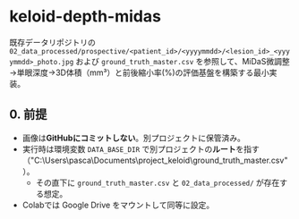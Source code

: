 # keloid-depth-midas

既存データリポジトリの
`02_data_processed/prospective/<patient_id>/<yyyymmdd>/<lesion_id>_<yyyymmdd>_photo.jpg`
および `ground_truth_master.csv` を参照して、MiDaS微調整→単眼深度→3D体積（mm³）と前後縮小率(%)の評価基盤を構築する最小実装。

## 0. 前提
- 画像は**GitHubにコミットしない**。別プロジェクトに保管済み。
- 実行時は環境変数 `DATA_BASE_DIR` で別プロジェクトの**ルート**を指す（"C:\Users\pasca\Documents\project_keloid\ground_truth_master.csv"）。
  - その直下に `ground_truth_master.csv` と `02_data_processed/` が存在する想定。
- Colabでは Google Drive をマウントして同等に設定。

